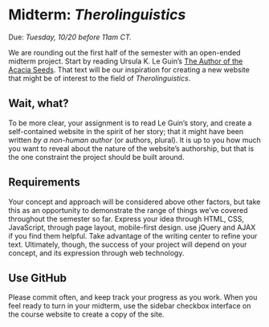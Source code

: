 # Midterm: *Therolinguistics*

Due: *Tuesday, 10/20 before 11am CT.*

We are rounding out the first half of the semester with an open-ended midterm project. Start by reading Ursula K. Le Guin’s [The Author of the Acacia Seeds](http://interconnected.org/home/more/2007/03/acacia-seeds.html). That text will be our inspiration for creating a new website that might be of interest to the field of *Therolinguistics*.

## Wait, what?

To be more clear, your assignment is to read Le Guin’s story, and create a self-contained website in the spirit of her story; that it might have been written *by a non-human author* (or authors, plural). It is up to you how much you want to reveal about the nature of the website’s authorship, but that is the one constraint the project should be built around.

## Requirements

Your concept and approach will be considered above other factors, but take this as an opportunity to demonstrate the range of things we’ve covered throughout the semester so far. Express your idea through HTML, CSS, JavaScript, through page layout, mobile-first design. use jQuery and AJAX if you find them helpful. Take advantage of the writing center to refine your text. Ultimately, though, the success of your project will depend on your concept, and its expression through web technology.

## Use GitHub

Please commit often, and keep track your progress as you work. When you feel ready to turn in your midterm, use the sidebar checkbox interface on the course website to create a copy of the site.
